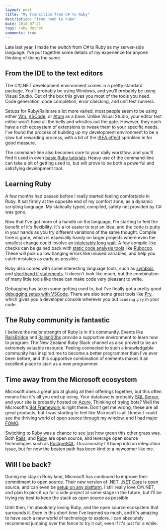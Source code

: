 ```yaml
---
layout: post
title: "My Transition from C# to Ruby"
description: "from noob to rube"
date: 2018-07-21
tags: ruby dotnet
comments: true
---
```


Late last year, I made the switch from C# to Ruby as my server-side language.
I've put together some details of my experience for anyone thinking of doing the same.

## From the IDE to the text editors

The C#/.NET development environment comes in a pretty standard package.
You'll probably be using Windows, and you'll probably be using Visual Studio.
Out of the box this gives you most of the tools you need.
Code generation, code completion, error checking, and unit test runners.

Setups for Ruby/Rails are a lot more varied, most people seem to be using either [Vim](https://www.vim.org/), [VSCode](https://code.visualstudio.com/), or [Atom](https://atom.io/) as a base.
Unlike Visual Studio, your editor text editor won't have all the bells and whistles out the gate.
However, they each have a rich ecosystem of extensions to tweak them to your specific needs.
I've found the process of building up my development environment to be a slow but rewarding process, with a bit of the [IKEA effect](https://en.wikipedia.org/wiki/IKEA_effect) sprinkled in for good measure.

The command-line also becomes core to your daily workflow, and you'll find it used in even [basic Ruby tutorials](https://www.ruby-lang.org/en/documentation/quickstart).
Heavy use of the command-line can take a bit of getting used to, but will prove to be both a powerful and satisfying development tool.

## Learning Ruby

A few months had passed before I really started feeling comfortable in Ruby.
It sat firmly at the opposite end of my comfort zone, as a dynamic scripting language.
My statically typed, compiled, safety net provided by C# was gone.

Now that I've got more of a handle on the language, I'm starting to feel the benefit of it's flexibility.
It's a lot easier to test an idea, and the code is putty in your hands as you try different variations of the same thought.
Compile time is gone, which is especially handy on larger projects where even the smallest change could involve an [intolerably long wait](https://xkcd.com/303/).
A few compile-like checks can be gained back with [static code analysis tools](https://en.wikipedia.org/wiki/Static_program_analysis) like [Rubocop](https://github.com/rubocop-hq/rubocop).
These will pick up low hanging errors like unused variables, and help you catch mistakes as early as possible.

Ruby also comes with some interesting language tools, such as [symbols](https://ruby-doc.org/core-2.2.0/Symbol.html), and [shorthand if statements](https://www.natashatherobot.com/ruby-shorthands-if-then-else/).
It doesn't look like much, but the combination of many little tools like these can make code very pleasant to write.

Debugging has taken some getting used to, but I've finally got a pretty good [debugging setup with VSCode](https://code.visualstudio.com/docs/editor/debugging).
There are also some great tools like [Pry](http://pryrepl.org/), which gives you a developer console wherever you put `binding.pry` in your code.

## The Ruby community is fantastic

I believe the major strength of Ruby is in it's community.
Events like [RailsBridge](http://www.railsbridge.org/) and [Railsn00bs](https://www.meetup.com/WellingtonRailsn00bs/) provide a supportive environment to learn how to program.
The New Zealand Ruby Slack channel as also proved to be an extremely valuable resource.
Feeling connected to such a knowledgable community has inspired me to become a better programmer than I've ever been before, and this supportive combination of elements makes it an excellent place to start as a new programmer.

## Time away from the Microsoft ecosystem

Microsoft does a great job at gluing all their offerings together, but this often means that it's all you end up using.
Your database is probably [SQL Server](https://www.microsoft.com/en-us/sql-server/sql-server-2016), and your site is probably hosted on [Azure](https://azure.microsoft.com/en-us/).
Thinking of trying bots? Well the Microsoft's [Bot Framework](https://dev.botframework.com/) is right there.
Don't get me wrong, these are all great products, but I was starting to feel like Microsoft is all I knew.
I could see the thriving world of open source through my window, and I had major [FOMO](https://en.wikipedia.org/wiki/Fear_of_missing_out).

Switching to Ruby was a chance to see just how green this other grass was.
Both [Rails](https://github.com/rails/rails), and [Ruby](https://github.com/ruby/ruby) are open source, and leverage open source technologies such as [PostgreSQL](https://github.com/postgres/postgres).
Occasionally I'll bump into an integration issue, but for now the beaten path has been kind to a newcomer like me.

## Will I be back?

During my stay in Ruby land, Microsoft has continued to improve their commitment to open source.
Their new version of .NET, [.NET Core](https://github.com/dotnet/core) is open source, and can even be [setup on any platform](https://www.microsoft.com/net/learn/get-started/linux/).
I still really love C#/.NET, and plan to pick it up for a side project at some stage in the future, but I'll be trying my best to keep the stack as open source as possible.

Until then, I'm absolutely loving Ruby, and the open source ecosystem that surrounds it.
Even in this short time I've learned so much, and it's amazing to have such a new world of technology to explore.
I can absolutely recommend jumping over the fence to try it out, even if it's just for a while.
